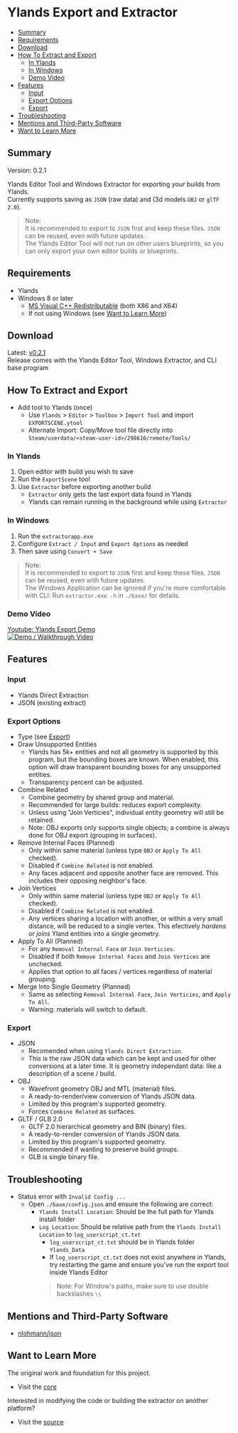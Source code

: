 # Ylands Export and Extractor

* [Summary](#summary)
* [Requirements](#requirements)
* [Download](#download)
* [How To Extract and Export](#how-to-extract-and-export)
  * [In Ylands](#in-ylands)
  * [In Windows](#in-windows)
  * [Demo Video](#demo-video)
* [Features](#features)
  * [Input](#input)
  * [Export Options](#export-options)
  * [Export](#export)
* [Troubleshooting](#troubleshooting)
* [Mentions and Third-Party Software](#mentions-and-third-party-software)
* [Want to Learn More](#want-to-learn-more)

## Summary
Version: 0.2.1

Ylands Editor Tool and Windows Extractor for exporting *your* builds from Ylands.<br/>
Currently supports saving as `JSON` (raw data) and (3d models `OBJ` or `glTF 2.0`).
> Note:<br/>
> It is recommended to export to `JSON` first and keep these files. `JSON` can be reused, even with future updates.<br/>
> The Ylands Editor Tool will not run on other users blueprints, so you can only export your own editor builds or blueprints.

## Requirements
* Ylands
* Windows 8 or later
  * [MS Visual C++ Redistributable](https://learn.microsoft.com/en-us/cpp/windows/latest-supported-vc-redist?view=msvc-170#latest-microsoft-visual-c-redistributable-version) (both X86 and X64)
  * If not using Windows (see [Want to Learn More](#want-to-learn-more))

## Download
Latest: [v0.2.1](https://github.com/BinarySemaphore/ylands_exporter/releases/tag/v0.2.1)<br/>
Release comes with the Ylands Editor Tool, Windows Extractor, and CLI base program

## How To Extract and Export
* Add tool to Ylands (once)
  * Use `Ylands` > `Editor` > `Toolbox` > `Import Tool` and import `EXPORTSCENE.ytool`
  * Alternate Import: Copy/Move tool file directly into `Steam/userdata/<steam-user-id>/298610/remote/Tools/`

### In Ylands
1. Open editor with build you wish to save
1. Run the `ExportScene` tool
1. Use `Extractor` before exporting another build
   * `Extractor` only gets the last export data found in Ylands
   * Ylands can remain running in the background while using `Extractor`

### In Windows
1. Run the `extractorapp.exe`
1. Configure `Extract / Input` and `Export Options` as needed
1. Then save using `Convert + Save`
> Note:<br/>
> It is recommended to export to `JSON` first and keep these files. `JSON` can be reused, even with future updates.<br/>
> The Windows Application can be ignored if you're more comfortable with CLI: Run `extractor.exe -h` in `./base/` for details.

### Demo Video
[Youtube: Ylands Export Demo](https://youtu.be/uTrcEmVHT3s)<br/>
[![Demo / Walkthrough Video](https://img.youtube.com/vi/uTrcEmVHT3s/mqdefault.jpg)](https://youtu.be/uTrcEmVHT3s)

## Features
### Input
* Ylands Direct Extraction
* JSON (existing extract)

### Export Options
* Type (see [Export](#export))
* Draw Unsupported Entities
  * Ylands has 5k+ entities and not all geometry is supported by this program, but the bounding boxes are known.
  When enabled, this option will draw transparent bounding boxes for any unsupported entities.
  * Transparency percent can be adjusted.
* Combine Related
  * Combine geometry by shared group and material.
  * Recommended for large builds: reduces export complexity.
  * Unless using \"Join Verticies\", individual entity geometry will still be retained.
  * Note: OBJ exports only supports single objects; a combine is always done for OBJ export (grouping in surfaces).
* Remove Internal Faces (Planned)
  * Only within same material (unless type `OBJ` or `Apply To All` checked).
  * Disabled if `Combine Related` is not enabled.
  * Any faces adjacent and opposite another face are removed. This includes their opposing neighbor's face.
* Join Vertices
  * Only within same material (unless type `OBJ` or `Apply To All` checked).
  * Disabled if `Combine Related` is not enabled.
  * Any vertices sharing a location with another, or within a very small distance, will be reduced to a single vertex. This efectively *hardens* or *joins* Yland entities into a single geometry.
* Apply To All (Planned)
  * For any `Removal Internal Face` or `Join Verticies`.
  * Disabled if both `Remove Internal Faces` and `Join Vertices` are unchecked.
  * Applies that option to all faces / vertices regardless of material grouping.
* Merge Into Single Geometry (Planned)
  * Same as selecting `Removal Internal Face`, `Join Verticies`, and `Apply To All`.
  * Warning: materials will switch to default.

### Export
* JSON
  * Recomended when using `Ylands Direct Extraction`.
  * This is the raw JSON data which can be kept and used for other conversions at a later time. It is geometry independant data: like a description of a scene / build.
* OBJ
  * Wavefront geometry OBJ and MTL (material) files.
  * A ready-to-render/view conversion of Ylands JSON data.
  * Limited by this program's supported geometry.
  * Forces `Combine Related` as surfaces.
* GLTF / GLB 2.0
  * GLTF 2.0 hierarchical geometry and BIN (binary) files.
  * A ready-to-render conversion of Ylands JSON data.
  * Limited by this program's supported geometry.
  * Recommended if wanting to preserve build groups.
  * GLB is single binary file.

## Troubleshooting
* Status error with `Invalid Config ...`
  * Open `./base/config.json` and ensure the following are correct:
    * `Ylands Install Location`: Should be the full path for Ylands install folder
    * `Log Location`: Should be relative path from the `Ylands Install Location` to `log_userscript_ct.txt`
      * `log_userscript_ct.txt` should be in Ylands folder `Ylands_Data`
      * If `log_userscript_ct.txt` does not exist anywhere in Ylands, try restarting the game and ensure you've run the export tool inside Ylands Editor
      > Note: For Window's paths, make sure to use double backslashes `\\`

## Mentions and Third-Party Software
* [nlohmann/json](https://github.com/nlohmann/json)

## Want to Learn More
The original work and foundation for this project.
* Visit the [core](https://github.com/BinarySemaphore/ylands_exporter/tree/main/core)

Interested in modifying the code or building the extractor on another platform?
* Visit the [source](https://github.com/BinarySemaphore/ylands_exporter/tree/main/src)
